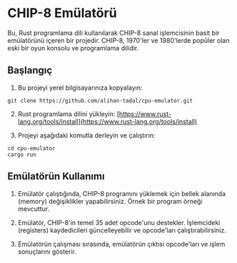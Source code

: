 # CHIP-8 Emülatörü

Bu, Rust programlama dili kullanılarak CHIP-8 sanal işlemcisinin basit bir emülatörünü içeren bir projedir. CHIP-8, 1970'ler ve 1980'lerde popüler olan eski bir oyun konsolu ve programlama dilidir.

## Başlangıç

1. Bu projeyi yerel bilgisayarınıza kopyalayın: 

```
git clone https://github.com/alihan-tadal/cpu-emulator.git
```

2. Rust programlama dilini yükleyin: [https://www.rust-lang.org/tools/install](https://www.rust-lang.org/tools/install)

3. Projeyi aşağıdaki komutla derleyin ve çalıştırın:

```
cd cpu-emulator
cargo run
```

## Emülatörün Kullanımı

1. Emülatör çalıştığında, CHIP-8 programını yüklemek için bellek alanında (memory) değişiklikler yapabilirsiniz. Örnek bir program örneği mevcuttur.

2. Emülatör, CHIP-8'in temel 35 adet opcode'unu destekler. İşlemcideki (registers) kaydedicileri güncelleyebilir ve opcode'ları çalıştırabilirsiniz.

3. Emülatörün çalışması sırasında, emülatörün çıktısı opcode'ları ve işlem sonuçlarını gösterir.

